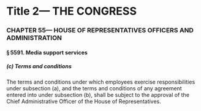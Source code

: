 
# Title 2— THE CONGRESS
### CHAPTER 55— HOUSE OF REPRESENTATIVES OFFICERS AND ADMINISTRATION
#### § 5591. Media support services
##### (c) Terms and conditions

The terms and conditions under which employees exercise responsibilities under subsection (a), and the terms and conditions of any agreement entered into under subsection (b), shall be subject to the approval of the Chief Administrative Officer of the House of Representatives.
